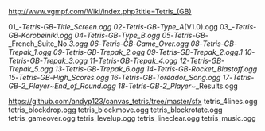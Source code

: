 

http://www.vgmpf.com/Wiki/index.php?title=Tetris_(GB)

01_-_Tetris_-_GB_-_Title_Screen.ogg
02_-_Tetris_-_GB_-_Type_A_(V1.0).ogg
03_-_Tetris_-_GB_-_Korobeiniki.ogg
04_-_Tetris_-_GB_-_Type_B.ogg
05_-_Tetris_-_GB_-_French_Suite_No._3.ogg
06_-_Tetris_-_GB_-_Game_Over.ogg
08_-_Tetris_-_GB_-_Trepak_1.ogg
09_-_Tetris_-_GB_-_Trepak_2.ogg
09_-_Tetris_-_GB_-_Trepak_2.ogg.1
10_-_Tetris_-_GB_-_Trepak_3.ogg
11_-_Tetris_-_GB_-_Trepak_4.ogg
12_-_Tetris_-_GB_-_Trepak_5.ogg
13_-_Tetris_-_GB_-_Trepak_6.ogg
14_-_Tetris_-_GB_-_Rocket_Blastoff.ogg
15_-_Tetris_-_GB_-_High_Scores.ogg
16_-_Tetris_-_GB_-_Toréador_Song.ogg
17_-_Tetris_-_GB_-_2_Player_~_End_of_Round.ogg
18_-_Tetris_-_GB_-_2_Player_~_Results.ogg


https://github.com/andyp123/canvas_tetris/tree/master/sfx
tetris_4lines.ogg
tetris_blockdrop.ogg
tetris_blockmove.ogg
tetris_blockrotate.ogg
tetris_gameover.ogg
tetris_levelup.ogg
tetris_lineclear.ogg
tetris_music.ogg
